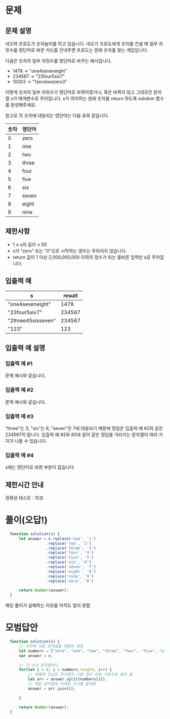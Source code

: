 # 문제
## 문제 설명

네오와 프로도가 숫자놀이를 하고 있습니다. 네오가 프로도에게 숫자를 건넬 때 일부 자릿수를 영단어로 바꾼 카드를 건네주면 프로도는 원래 숫자를 찾는 게임입니다.

다음은 숫자의 일부 자릿수를 영단어로 바꾸는 예시입니다.

- 1478 → "one4seveneight"
- 234567 → "23four5six7"
- 10203 → "1zerotwozero3"

이렇게 숫자의 일부 자릿수가 영단어로 바뀌어졌거나, 혹은 바뀌지 않고 그대로인 문자열 s가 매개변수로 주어집니다. s가 의미하는 원래 숫자를 return 하도록 solution 함수를 완성해주세요.

참고로 각 숫자에 대응되는 영단어는 다음 표와 같습니다.

|숫자	|영단어
|-----|------
|0	  |zero
|1	  |one
|2	  |two
|3	  |three
|4	  |four
|5	  |five
|6	  |six
|7	  |seven
|8	  |eight
|9	  |nine

## 제한사항
- 1 ≤ s의 길이 ≤ 50
- s가 "zero" 또는 "0"으로 시작하는 경우는 주어지지 않습니다.
- return 값이 1 이상 2,000,000,000 이하의 정수가 되는 올바른 입력만 s로 주어집니다.

## 입출력 예
|s	                |result
|-------------------|------
|"one4seveneight"	  |1478
|"23four5six7"	    |234567
|"2three45sixseven"	|234567
|"123"	            |123

## 입출력 예 설명
### 입출력 예 #1

문제 예시와 같습니다.

### 입출력 예 #2

문제 예시와 같습니다.

### 입출력 예 #3

"three"는 3, "six"는 6, "seven"은 7에 대응되기 때문에 정답은 입출력 예 #2와 같은 234567이 됩니다.
입출력 예 #2와 #3과 같이 같은 정답을 가리키는 문자열이 여러 가지가 나올 수 있습니다.

### 입출력 예 #4

s에는 영단어로 바뀐 부분이 없습니다.

## 제한시간 안내
정확성 테스트 : 10초

# 풀이(오답!)
```javascript
  function solution(s) {
      let answer = s.replace('one', '1')
                  .replace('two', '2')
                  .replace('three', '3')
                  .replace('four', '4')
                  .replace('five', '5')
                  .replace('six', '6')
                  .replace('seven', '7')
                  .replace('eight', '8')
                  .replace('nine', '9')
                  .replace('zero', '0')
      
      return Number(answer);
  }
```


해당 풀이가 실패하는 이유를 아직도 알지 못함

# 모범답안
```javascript
  function solution(s) {
      // 숫자에 대한 문자열을 배열로 넣음
      let numbers = ["zero", "one", "two", "three", "four", "five", "six", "seven", "eight", "nine"];
      var answer = s;
  
      // 각 숫자 문자열마다
      for(let i = 0; i < numbers.length; i++) {
          // 배열에 언급된 문자열이 나올 경우 이걸 기준으로 잘라 줌
          let arr = answer.split(numbers[i]);
          // 해당 문자열에 대체된 숫자를 붙여줌
          answer = arr.join(i);
          
      }
      
      return Number(answer);
  }
```
